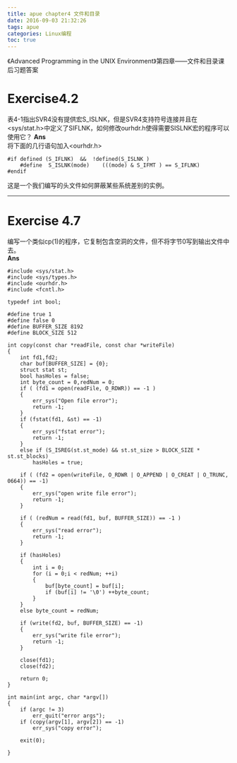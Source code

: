 ```yaml
---
title: apue chapter4 文件和目录
date: 2016-09-03 21:32:26
tags: apue
categories: Linux编程
toc: true
---
```

《Advanced Programming in the UNIX Environment》第四章——文件和目录课后习题答案
<!--more-->
# Exercise4.2
表4-1指出SVR4没有提供宏S_ISLNK，但是SVR4支持符号连接并且在<sys/stat.h>中定义了SIFLNK，如何修改ourhdr.h使得需要SISLNK宏的程序可以使用它？
**Ans**  
将下面的几行语句加入<ourhdr.h> 
```
#if defined (S_IFLNK)  &&  !defined(S_ISLNK )  
	#define  S_ISLNK(mode)    (((mode) & S_IFMT ) == S_IFLNK)
#endif 
```
这是一个我们编写的头文件如何屏蔽某些系统差别的实例。

****

# Exercise 4.7
编写一个类似cp(1)的程序，它复制包含空洞的文件，但不将字节0写到输出文件中去。  
**Ans**  
```
#include <sys/stat.h>
#include <sys/types.h>
#include <ourhdr.h>
#include <fcntl.h>

typedef int bool;

#define true 1
#define false 0
#define BUFFER_SIZE 8192
#define BLOCK_SIZE 512

int copy(const char *readFile, const char *writeFile)
{
    int fd1,fd2;
    char buf[BUFFER_SIZE] = {0};
    struct stat st;
    bool hasHoles = false;
    int byte_count = 0,redNum = 0;
    if ( (fd1 = open(readFile, O_RDWR)) == -1 )
    {
        err_sys("Open file error");
        return -1;
    }
    if (fstat(fd1, &st) == -1)
    {
        err_sys("fstat error");
        return -1;
    }
    else if (S_ISREG(st.st_mode) && st.st_size > BLOCK_SIZE * st.st_blocks)
        hasHoles = true;

    if ( (fd2 = open(writeFile, O_RDWR | O_APPEND | O_CREAT | O_TRUNC, 0664)) == -1)
    {
        err_sys("open write file error");
        return -1;
    }

    if ( (redNum = read(fd1, buf, BUFFER_SIZE)) == -1 )
    {
        err_sys("read error");
        return -1;
    }

    if (hasHoles)
    {
        int i = 0;
        for (i = 0;i < redNum; ++i)
        {
            buf[byte_count] = buf[i];
            if (buf[i] != '\0') ++byte_count;
        }
    }
    else byte_count = redNum;

    if (write(fd2, buf, BUFFER_SIZE) == -1)
    {
        err_sys("write file error");
        return -1;
    }

    close(fd1);
    close(fd2);

    return 0;
}

int main(int argc, char *argv[])
{
    if (argc != 3)
        err_quit("error args");
    if (copy(argv[1], argv[2]) == -1)
        err_sys("copy error");

    exit(0);

}
```
